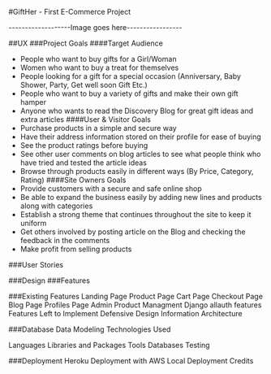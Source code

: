 #GiftHer - First E-Commerce Project

-------------------Image goes here-----------------

##UX
###Project Goals
####Target Audience
* People who want to buy gifts for a Girl/Woman
* Women who want to buy a treat for themselves
* People looking for a gift for a special occasion (Anniversary, Baby Shower, Party, Get well soon Gift Etc.)
* People who want to buy a variety of gifts and make their own gift hamper
* Anyone who wants to read the Discovery Blog for great gift ideas and extra articles
####User & Visitor Goals
* Purchase products in a simple and secure way
* Have their address information stored on their profile for ease of buying
* See the product ratings before buying
* See other user comments on blog articles to see what people think who have tried and tested the article ideas
* Browse through products easily in different ways (By Price, Category, Rating)
####Site Owners Goals
* Provide customers with a secure and safe online shop
* Be able to expand the business easily by adding new lines and products along with categories
* Establish a strong theme that continues throughout the site to keep it uniform
* Get others involved by posting article on the Blog and checking the feedback in the comments
* Make profit from selling products

###User Stories



###Design
###Features

###Existing Features
Landing Page
Product Page
Cart Page
Checkout Page
Blog Page
Profiles Page
Admin Product Managment
Django allauth features
Features Left to Implement
Defensive Design
Information Architecture

###Database
Data Modeling
Technologies Used

Languages
Libraries and Packages
Tools
Databases
Testing

###Deployment
Heroku Deployment with AWS
Local Deployment
Credits

